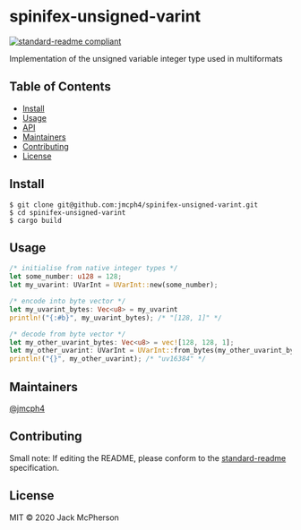 # spinifex-unsigned-varint

[![standard-readme compliant](https://img.shields.io/badge/standard--readme-OK-green.svg?style=flat-square)](https://github.com/RichardLitt/standard-readme)

Implementation of the unsigned variable integer type used in multiformats

## Table of Contents

- [Install](#install)
- [Usage](#usage)
- [API](#api)
- [Maintainers](#maintainers)
- [Contributing](#contributing)
- [License](#license)

## Install

```shell
$ git clone git@github.com:jmcph4/spinifex-unsigned-varint.git
$ cd spinifex-unsigned-varint
$ cargo build
```

## Usage

```rust
/* initialise from native integer types */
let some_number: u128 = 128;
let my_uvarint: UVarInt = UVarInt::new(some_number);

/* encode into byte vector */
let my_uvarint_bytes: Vec<u8> = my_uvarint
println!("{:#b}", my_uvarint_bytes); /* "[128, 1]" */

/* decode from byte vector */
let my_other_uvarint_bytes: Vec<u8> = vec![128, 128, 1];
let my_other_uvarint: UVarInt = UVarInt::from_bytes(my_other_uvarint_bytes).unwrap();
println!("{}", my_other_uvarint); /* "uv16384" */
```

## Maintainers

[@jmcph4](https://github.com/jmcph4)

## Contributing

Small note: If editing the README, please conform to the [standard-readme](https://github.com/RichardLitt/standard-readme) specification.

## License

MIT © 2020 Jack McPherson
